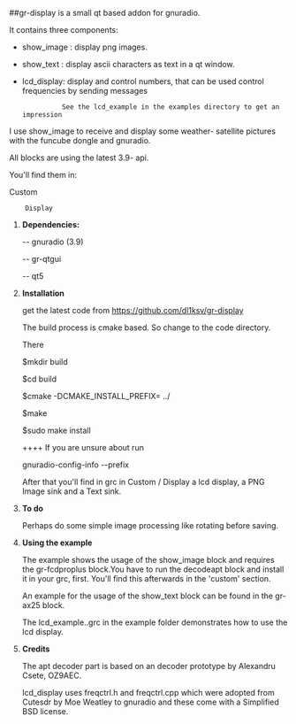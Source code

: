 ##gr-display is a small qt based addon for gnuradio.

It contains three components:

+  show_image : display png images.

+  show_text  : display ascii characters as text in a qt window.

+  lcd_display: display and control numbers, that can be used control frequencies by sending messages

                 See the lcd_example in the examples directory to get an impression

I use show_image to receive and display some weather- satellite pictures with the funcube dongle
and gnuradio.

All blocks are using the latest 3.9- api.

You'll find them in:


Custom

        Display


1. **Dependencies:**

     -- gnuradio (3.9)

     -- gr-qtgui

     -- qt5


2. **Installation**

     get the latest code from https://github.com/dl1ksv/gr-display

     The build process is cmake based. So change to the code directory.

     There

     $mkdir build

     $cd build

     $cmake -DCMAKE_INSTALL_PREFIX=<where gnuradio is installed> ../

     $make

     $sudo make install

     ++++ If you are unsure about <where gnuradio is installed> run

     gnuradio-config-info --prefix


     After that you'll find in grc in Custom / Display a lcd display, a PNG Image sink and a Text sink.


3.    **To do**

      Perhaps do some simple image processing like rotating before saving.


4.    **Using the example** 

      The example shows the usage of the show_image block and requires the gr-fcdproplus block.You have to run the decodeapt block and install it in your grc, first. You'll find this afterwards in the 'custom' section.

      An example for the usage of the show_text block can be found in the gr-ax25 block.
      
      The lcd_example..grc in the example folder demonstrates how to use the lcd display.  

5.    **Credits**

      The apt decoder part is based on an decoder prototype by  Alexandru Csete, OZ9AEC.

       lcd_display uses freqctrl.h and freqctrl.cpp which  were adopted from Cutesdr by Moe Weatley to gnuradio and these come with a Simplified BSD license.

